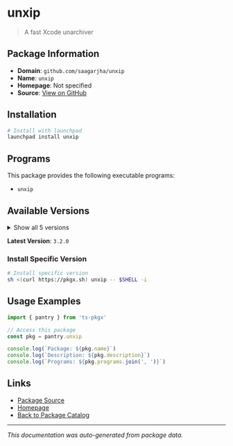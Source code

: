 # unxip

> A fast Xcode unarchiver

## Package Information

- **Domain**: `github.com/saagarjha/unxip`
- **Name**: `unxip`
- **Homepage**: Not specified
- **Source**: [View on GitHub](https://github.com/pkgxdev/pantry/tree/main/projects/github.com/saagarjha/unxip/package.yml)

## Installation

```bash
# Install with launchpad
launchpad install unxip
```

## Programs

This package provides the following executable programs:

- `unxip`

## Available Versions

<details>
<summary>Show all 5 versions</summary>

- `3.2.0`, `3.1.0`, `3.0.0`, `2.2.0`, `2.1.0`

</details>

**Latest Version**: `3.2.0`

### Install Specific Version

```bash
# Install specific version
sh <(curl https://pkgx.sh) unxip -- $SHELL -i
```

## Usage Examples

```typescript
import { pantry } from 'ts-pkgx'

// Access this package
const pkg = pantry.unxip

console.log(`Package: ${pkg.name}`)
console.log(`Description: ${pkg.description}`)
console.log(`Programs: ${pkg.programs.join(', ')}`)
```

## Links

- [Package Source](https://github.com/pkgxdev/pantry/tree/main/projects/github.com/saagarjha/unxip/package.yml)
- [Homepage](#)
- [Back to Package Catalog](../../../package-catalog.md)

---

*This documentation was auto-generated from package data.*
